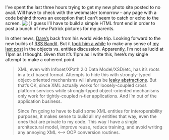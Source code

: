 I’ve spent the last three hours trying to get my new photo site posted
to no avail. Will have to check with the webmaster tomorrow – any page
with a code behind throws an exception that I can’t seem to catch or
echo to the screen.
![:(](http://devhawk.net/wp-includes/images/smilies/icon_sad.gif) I
guess I’ll have to build a simple HTML front end in order to post a
bunch of new Patrick pictures for my parents.

In other news, [Dare’s](http://www.kuro5hin.org/user/Carnage4Life/diary)
back from his world wide trip. Looking forward to the new builds of [RSS
Bandit](http://www22.brinkster.com/rendelmann/db/200306archive002.asp#1054847834002).
But it [took him a
while](http://www.kuro5hin.org/story/2003/6/7/162431/3970) to make any
sense of [my last
post](PermaLink.aspx?guid=7c64a65b-ec8b-4339-b98a-25081625449a) in the
objects vs. entities discussion. Apparently, I’m not as lucid at 11pm as
I thought. Given that it’s 11pm as I write this, here’s my single
attempt to make a coherent point.

> XML, even with Infoset/XPath 2.0 Data Model/XSD/etc, has it’s roots in
> a text based format. Attempts to hide this with strongly-typed
> object-oriented mechanisms will always be [leaky
> abstractions](http://www.joelonsoftware.com/articles/LeakyAbstractions.html).
> But that’s OK, since XML actually works for loosely-coupled cross
> platform services while strongly-typed object-oriented mechanisms only
> work for tightly-coupled n-tier applications. And I’m out of the
> application business.
>
> Since I’m going to have to build some XML entities for
> interoperability purposes, it makes sense to build all my entitles
> that way, even the ones that are private to my code. This way I have a
> single architectural model, improve reuse, reduce training, and avoid
> writing any annoying XML \<–\> OOP conversion routines.
